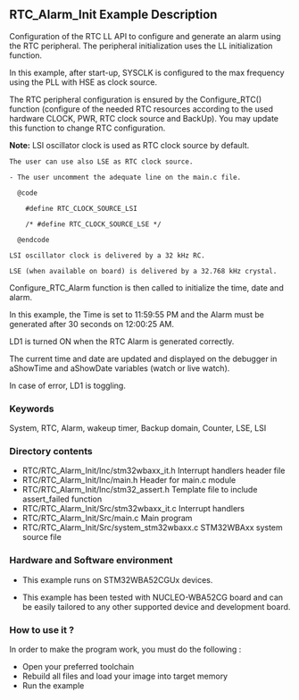 ## <b>RTC_Alarm_Init Example Description</b>

Configuration of the RTC LL API to configure and generate an alarm using the RTC peripheral. The peripheral
initialization uses the LL initialization function.

In this example, after start-up, SYSCLK is configured to the max frequency using the PLL with
HSE as clock source.

The RTC peripheral configuration is ensured by the Configure_RTC() function
(configure of the needed RTC resources according to the used hardware CLOCK,
PWR, RTC clock source and BackUp). You may update this function to change RTC configuration.

**Note:** LSI oscillator clock is used as RTC clock source by default.

    The user can use also LSE as RTC clock source.

    - The user uncomment the adequate line on the main.c file.

      @code

        #define RTC_CLOCK_SOURCE_LSI

        /* #define RTC_CLOCK_SOURCE_LSE */

      @endcode

    LSI oscillator clock is delivered by a 32 kHz RC.

    LSE (when available on board) is delivered by a 32.768 kHz crystal.

Configure_RTC_Alarm function is then called to initialize the
time, date and alarm.

In this example, the Time is set to 11:59:55 PM and the Alarm must be generated after
30 seconds on 12:00:25 AM.

LD1 is turned ON when the RTC Alarm is generated correctly.

The current time and date are updated and displayed on the debugger in aShowTime
and aShowDate variables (watch or live watch).

In case of error, LD1 is toggling.

### <b>Keywords</b>

System, RTC, Alarm, wakeup timer, Backup domain, Counter, LSE, LSI

### <b>Directory contents</b>

  - RTC/RTC_Alarm_Init/Inc/stm32wbaxx_it.h     Interrupt handlers header file
  - RTC/RTC_Alarm_Init/Inc/main.h              Header for main.c module
  - RTC/RTC_Alarm_Init/Inc/stm32_assert.h      Template file to include assert_failed function
  - RTC/RTC_Alarm_Init/Src/stm32wbaxx_it.c     Interrupt handlers
  - RTC/RTC_Alarm_Init/Src/main.c              Main program
  - RTC/RTC_Alarm_Init/Src/system_stm32wbaxx.c STM32WBAxx system source file

### <b>Hardware and Software environment</b>

  - This example runs on STM32WBA52CGUx devices.

  - This example has been tested with NUCLEO-WBA52CG board and can be
    easily tailored to any other supported device and development board.


### <b>How to use it ?</b>

In order to make the program work, you must do the following :

 - Open your preferred toolchain
 - Rebuild all files and load your image into target memory
 - Run the example

